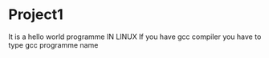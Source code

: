 # Project1
It is a hello world programme
   IN LINUX
If you have gcc compiler you have to type
gcc programme name
